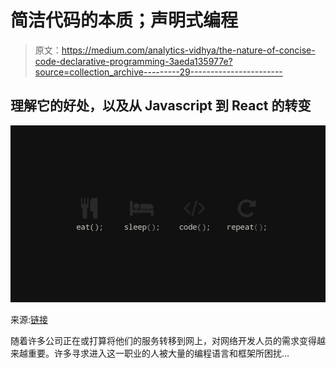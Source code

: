 # 简洁代码的本质；声明式编程

> 原文：<https://medium.com/analytics-vidhya/the-nature-of-concise-code-declarative-programming-3aeda135977e?source=collection_archive---------29----------------------->

## 理解它的好处，以及从 Javascript 到 React 的转变

![](img/9926d931ea78d7ce8d595c3973863d7f.png)

来源:[链接](https://www.google.com/search?q=programming%20animation%20wallpaper&tbm=isch&hl=en&hl=en&tbs=rimg%3ACYdOnxaDiCBPYeS_1cKvU1DA7&sa=X&ved=0CAIQrnZqFwoTCPCv_pbCr-sCFQAAAAAdAAAAABAW&biw=1792&bih=872#imgrc=jKKFRk4QUtgULM)

随着许多公司正在或打算将他们的服务转移到网上，对网络开发人员的需求变得越来越重要。许多寻求进入这一职业的人被大量的编程语言和框架所困扰…